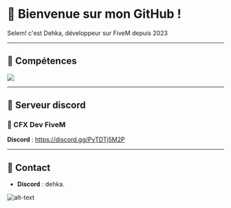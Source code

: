 # 🥙 Bienvenue sur mon GitHub !

<p align='left'>Selem! c'est Dehka, développeur sur FiveM depuis 2023</p>

---

## 🥙 Compétences 
<div align="left">
  <img src="https://skillicons.dev/icons?i=html,css,js,lua,vscode,figma"/>
</div>

---

## 🥙 Serveur discord
### 🥙 CFX Dev FiveM
**Discord** : https://discord.gg/PvTDTj5M2P

---

## 🥙 Contact
- **Discord** : dehka.

![alt-text](https://media.discordapp.net/attachments/1327987424629887120/1330719715034792000/e03af003e2f6689bcfa5b2df76c29e280661d0a3.png?ex=67998ccf&is=67983b4f&hm=e86ea12b717a4abdf8076b3c61209ee0c333888df513e8d1ceb99452982ae804&=&format=webp&quality=lossless)

